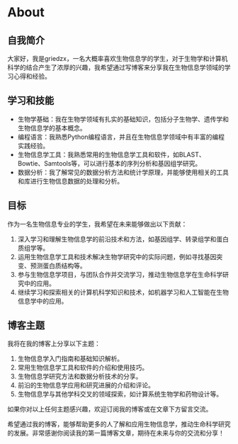 # About

## 自我简介

大家好，我是griedzx，一名大概率喜欢生物信息学的学生，对于生物学和计算机科学的结合产生了浓厚的兴趣，我希望通过写博客来分享我在生物信息学领域的学习心得和经验。

## 学习和技能

- 生物学基础：我在生物学领域有扎实的基础知识，包括分子生物学、遗传学和生物信息学的基本概念。
- 编程语言：我熟悉Python编程语言，并且在生物信息学领域中有丰富的编程实践经验。
- 生物信息学工具：我熟悉常用的生物信息学工具和软件，如BLAST、Bowtie、Samtools等，可以进行基本的序列分析和基因组学研究。
- 数据分析：我了解常见的数据分析方法和统计学原理，并能够使用相关的工具和库进行生物信息数据的处理和分析。

## 目标

作为一名生物信息专业的学生，我希望在未来能够做出以下贡献：

1. 深入学习和理解生物信息学的前沿技术和方法，如基因组学、转录组学和蛋白质组学等。
2. 运用生物信息学工具和技术解决生物学研究中的实际问题，例如寻找基因突变、预测蛋白质结构等。
3. 参与生物信息学项目，与团队合作并交流学习，推动生物信息学在生命科学研究中的应用。
4. 继续学习和探索相关的计算机科学知识和技术，如机器学习和人工智能在生物信息学中的应用。

## 博客主题

我将在我的博客上分享以下主题：

1. 生物信息学入门指南和基础知识解析。
2. 常用生物信息学工具和软件的介绍和使用技巧。
3. 生物信息学研究方法和数据分析技术的分享。
4. 前沿的生物信息学应用和研究进展的介绍和评论。
5. 生物信息学与其他学科交叉的领域探索，如计算系统生物学和药物设计等。

如果你对以上任何主题感兴趣，欢迎订阅我的博客或在文章下方留言交流。

希望通过我的博客，能够帮助更多的人了解和应用生物信息学，推动生命科学研究的发展。非常感谢你阅读我的第一篇博客文章，期待在未来与你的交流和分享！

